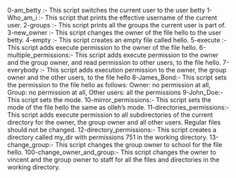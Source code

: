 0-am_betty :- This script switches the current user to the user betty
1-Who_am_i :- This script that prints the effective username of the current user.
2-groups :- This script prints all the groups the current user is part of.
3-new_owner :- This script changes the owner of the file hello to the user betty.
4-empty :- This script creates an empty file called hello.
5-execute :- This script adds execute permission to the owner of the file hello.
6-multiple_permissions:- This script adds execute permission to the owner and the group owner, and read permission to other users, to the file hello.
7-everybody :- This script adds execution permission to the owner, the group owner and the other users, to the file hello
8-James_Bond:- This script sets the permission to the file hello as follows: Owner: no permission at all, Group: no permission at all, Other users: all the permissions
9-John_Doe:- This script sets the mode.
10-mirror_permissions:- This script sets the mode of the file hello the same as olleh’s mode.
11-directories_permissions:- This script adds execute permission to all subdirectories of the current directory for the owner, the group owner and all other users. Regular files should not be changed.
12-directory_permissions:- This script creates a directory called my_dir with permissions 751 in the working directory.
13-change_group:- This script changes the group owner to school for the file hello.
100-change_owner_and_group:- This script changes the owner to vincent and the group owner to staff for all the files and directories in the working directory.

